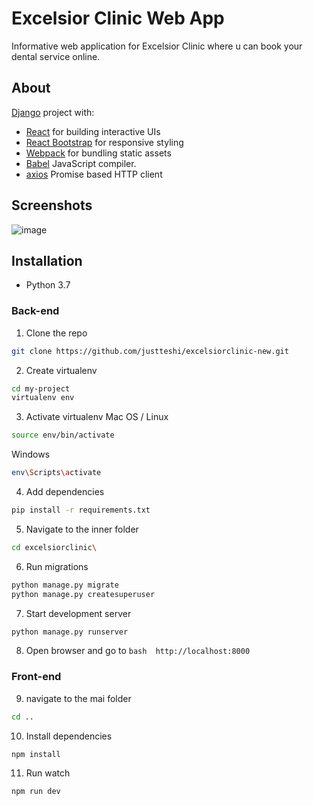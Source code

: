 # Excelsior Clinic Web App
Informative web application for Excelsior Clinic where u can book your dental service online.

## About
[Django](https://www.djangoproject.com/) project with:
* [React](https://reactjs.org/) for building interactive UIs
* [React Bootstrap](https://react-bootstrap.github.io/) for responsive styling
* [Webpack](https://webpack.js.org/) for bundling static assets
* [Babel](https://babeljs.io/) JavaScript compiler.
* [axios](https://www.npmjs.com/package/axios) Promise based HTTP client 

## Screenshots
![image](https://user-images.githubusercontent.com/45295214/114600153-b460b500-9c9c-11eb-9188-1a8f29703e1f.png)

## Installation
 * Python 3.7
### Back-end
 1. Clone the repo
 ```bash
 git clone https://github.com/justteshi/excelsiorclinic-new.git
 ```
 2. Create virtualenv
 ```bash
 cd my-project
 virtualenv env
 ```
 3. Activate virtualenv
 Mac OS / Linux
 ```bash
 source env/bin/activate
 ```
 Windows
  ```bash
 env\Scripts\activate
 ```
 4. Add dependencies
 ```bash
 pip install -r requirements.txt
 ```
 5. Navigate to the inner folder
 ```bash
 cd excelsiorclinic\
 ```
 6. Run migrations
 ```bash
 python manage.py migrate
 python manage.py createsuperuser
 ```
 7. Start development server
 ```bash
 python manage.py runserver
 ```
 8. Open browser and go to ```bash  http://localhost:8000 ```
### Front-end
 9. navigate to the mai folder
 ```bash
 cd ..
 ```
 10. Install dependencies
 ```bash
 npm install
 ```
 11. Run watch
 ```bash
 npm run dev
 ```
